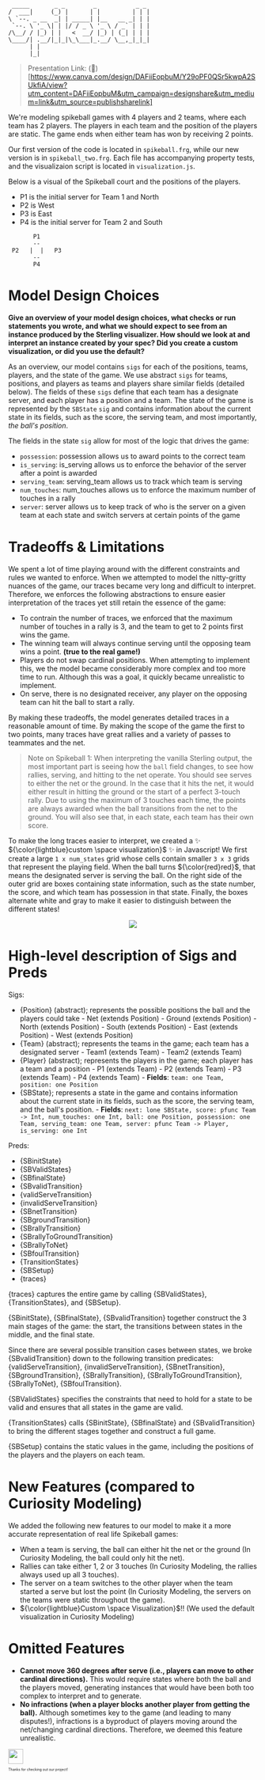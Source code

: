 ```
 _____       _ _        _           _ _ 
/  ___|     (_) |      | |         | | |
\ `--. _ __  _| | _____| |__   __ _| | |
 `--. \ '_ \| | |/ / _ \ '_ \ / _` | | |
/\__/ / |_) | |   <  __/ |_) | (_| | | |
\____/| .__/|_|_|\_\___|_.__/ \__,_|_|_|
      | |                               
      |_|    
```                           
> Presentation Link: (🎾)[https://www.canva.com/design/DAFiiEopbuM/Y29oPF0QSr5kwpA2SUkfiA/view?utm_content=DAFiiEopbuM&utm_campaign=designshare&utm_medium=link&utm_source=publishsharelink]

We're modeling spikeball games with 4 players and 2 teams, where each team has 2 players. The players in each team and the position of the players are static. The game ends when either team has won by receiving 2 points.

Our first version of the code is located in `spikeball.frg`, while our new version is in `spikeball_two.frg`. Each file has accompanying property tests, and the visualizaion script is located in `visualization.js`.

Below is a visual of the Spikeball court and the positions of the players.
* P1 is the initial server for Team 1 and North
* P2 is West
* P3 is East
* P4 is the initial server for Team 2 and South

```
       P1 
       --
 P2   |  |   P3
       --      
       P4
```

# Model Design Choices 
**Give an overview of your model design choices, what checks or run statements you wrote, and what we should expect to see from an instance produced by the Sterling visualizer. How should we look at and interpret an instance created by your spec? Did you create a custom visualization, or did you use the default?**

As an overview, our model contains `sigs` for each of the positions, teams, players, and the state of the game. We use abstract `sigs` for teams, positions, and players as teams and players share similar fields (detailed below). The fields of these `sigs` define that each team has a designate server, and each player has a position and a team. The state of the game is represented by the `SBState` `sig` and contains information about the current state in its fields, such as the score, the serving team, and most importantly, *the ball's position*.

The fields in the state `sig` allow for most of the logic that drives the game:
* `possession`: possession allows us to award points to the correct team
* `is_serving`: is_serving allows us to enforce the behavior of the server after a point is awarded
* `serving_team`: serving_team allows us to track which team is serving
* `num_touches`: num_touches allows us to enforce the maximum number of touches in a rally
* `server`: server allows us to keep track of who is the server on a given team at each state and switch servers at certain points of the game

# Tradeoffs & Limitations
We spent a lot of time playing around with the different constraints and rules we wanted to enforce. When we attempted to model the nitty-gritty nuances of the game, our traces became very long and difficult to interpret. Therefore, we enforces the following abstractions to ensure easier interpretation of the traces yet still retain the essence of the game:
* To contrain the number of traces, we enforced that the maximum number of touches in a rally is 3, and the team to get to 2 points first wins the game.
* The winning team will always continue serving until the opposing team wins a point. **(true to the real game!)**
* Players do not swap cardinal positions. When attempting to implement this, we the model became considerably more complex and too more time to run. Although this was a goal, it quickly became unrealistic to implement.
* On serve, there is no designated receiver, any player on the opposing team can hit the ball to start a rally.

By making these tradeoffs, the model generates detailed traces in a reasonable amount of time. By making the scope of the game the first to two points, many traces have great rallies and a variety of passes to teammates and the net.

> Note on Spikeball 1: When interpreting the vanilla Sterling output, the most important part is seeing how the `ball` field changes, to see how rallies, serving, and hitting to the net operate. You should see serves to either the net or the ground. In the case that it hits the net, it would either result in hitting the ground or the start of a perfect 3-touch rally. Due to using the maximum of 3 touches each time, the points are always awarded when the ball transitions from the net to the ground. You will also see that, in each state, each team has their own score.

To make the long traces easier to interpret, we created a ✨ ${\color{lightblue}custom \space visualization}$ ✨ in Javascript! We first create a large `1 x num_states` grid whose cells contain smaller `3 x 3` grids that represent the playing field. When the ball turns ${\color{red}red}$, that means the designated server is serving the ball. On the right side of the outer grid are boxes containing state information, such as the state number, the score, and which team has possession in that state. Finally, the boxes alternate white and gray to make it easier to distinguish between the different states!

<p align="center">
  <img src="spikeball_viz_gif.gif" />
</p>



# High-level description of Sigs and Preds
Sigs:
- {Position} (abstract); represents the possible positions the ball and the players could take
      - Net (extends Position)
      - Ground (extends Position)
      - North (extends Position)
      - South (extends Position)
      - East (extends Position)
      - West (extends Position)
- {Team} (abstract); represents the teams in the game; each team has a designated server
      - Team1 (extends Team)
      - Team2 (extends Team)
- {Player} (abstract); represents the players in the game; each player has a team and a position
      - P1 (extends Team)
      - P2 (extends Team)
      - P3 (extends Team)
      - P4 (extends Team)
      - **Fields**: `team: one Team,
                  position: one Position`
- {SBState}; represents a state in the game and contains information about the current state in its fields,
such as the score, the serving team, and the ball's position.
      - **Fields**: 
                  `next: lone SBState,
                  score: pfunc Team -> Int,
                  num_touches: one Int,
                  ball: one Position,
                  possession: one Team,
                  serving_team: one Team,
                  server: pfunc Team -> Player,
                  is_serving: one Int`

Preds:
- {SBinitState}
- {SBValidStates}
- {SBfinalState}
- {SBvalidTransition}
- {validServeTransition}
- {invalidServeTransition}
- {SBnetTransition}
- {SBgroundTransition}
- {SBrallyTransition}
- {SBrallyToGroundTransition}
- {SBrallyToNet}
- {SBfoulTransition}
- {TransitionStates}
- {SBSetup}
- {traces}

{traces} captures the entire game by calling {SBValidStates}, {TransitionStates}, and {SBSetup}.

{SBinitState}, {SBfinalState}, {SBvalidTransition} together construct the 3 main stages of the game: the start, the transitions between states in the middle, and the final state.

Since there are several possible transition cases between states, we broke {SBvalidTransition} down to
the following transition predicates: {validServeTransition}, {invalidServeTransition}, {SBnetTransition}, {SBgroundTransition}, {SBrallyTransition}, {SBrallyToGroundTransition}, {SBrallyToNet}, {SBfoulTransition}. 

{SBValidStates} specifies the constraints that need to hold for a state to be valid and ensures that all states in the game are valid.

{TransitionStates} calls {SBinitState}, {SBfinalState} and {SBvalidTransition} to bring the different stages together and construct a full game.

{SBSetup} contains the static values in the game, including the positions of the players and the players on each team.

# New Features (compared to Curiosity Modeling)
We added the following new features to our model to make it a more accurate representation of real life Spikeball games:
- When a team is serving, the ball can either hit the net or the ground (In Curiosity Modeling, the ball could only hit the net).
- Rallies can take either 1, 2 or 3 touches (In Curiosity Modeling, the rallies always used up all 3 touches).
- The server on a team switches to the other player when the team started a serve but lost the point (In Curiosity Modeling, the servers on the teams were static throughout the game).
- ${\color{lightblue}Custom \space Visualization}$!! (We used the default visualization in Curiosity Modeling)

# Omitted Features
* **Cannot move 360 degrees after serve (i.e., players can move to other cardinal directions).** This would require states where both the ball and the players moved, generating instances that would have been both too complex to interpret and to generate.
* **No infractions (when a player blocks another player from getting the ball).** Although sometimes key to the game (and leading to many disputes!), infractions is a byproduct of players moving around the net/changing cardinal directions. Therefore, we deemed this feature unrealistic. 

<img src="bird-dance.gif" width="30" height="30" />
<p style="font-size: 0.5em">Thanks for checking out our project!</p>

